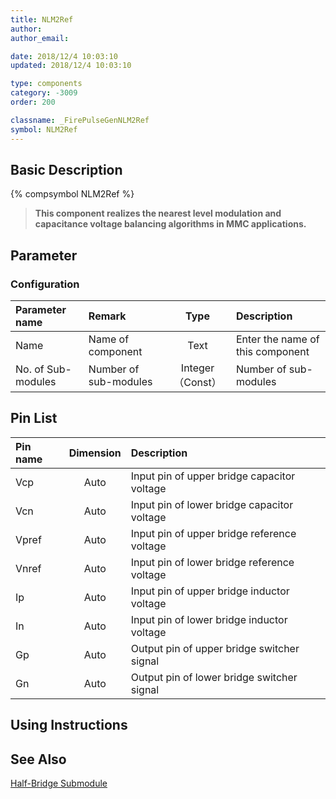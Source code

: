 ```yaml
---
title: NLM2Ref
author: 
author_email:

date: 2018/12/4 10:03:10
updated: 2018/12/4 10:03:10

type: components
category: -3009
order: 200

classname: _FirePulseGenNLM2Ref
symbol: NLM2Ref
---
```

## Basic Description
{% compsymbol NLM2Ref %}

> **This component realizes the nearest level modulation and capacitance voltage balancing algorithms in MMC applications.**

## Parameter
### Configuration
| Parameter name | Remark | Type | Description |
| :--- | :--- | :--: | :--- |
| Name | Name of component | Text | Enter the name of this component |
| No. of Sub-modules | Number of sub-modules | Integer（Const） | Number of sub-modules |


## Pin List

| Pin name | Dimension | Description |
| :--- | :--:  | :--- |
| Vcp | Auto | Input pin of upper bridge capacitor voltage |
| Vcn | Auto | Input pin of lower bridge capacitor voltage |
| Vpref | Auto | Input pin of upper bridge reference voltage |
| Vnref | Auto | Input pin of lower bridge reference voltage |
| Ip | Auto | Input pin of upper bridge inductor voltage |
| In | Auto | Input pin of lower bridge inductor voltage |
| Gp | Auto | Output pin of upper bridge switcher signal |
| Gn | Auto | Output pin of lower bridge switcher signal |

## Using Instructions



## See Also

[Half-Bridge Submodule](comp_MultiHalfBridgeModule.md)
